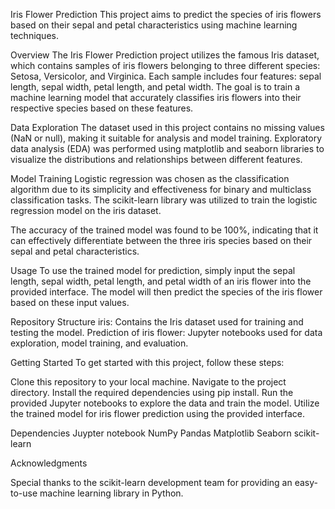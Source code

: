 Iris Flower Prediction
This project aims to predict the species of iris flowers based on their sepal and petal characteristics using machine learning techniques.

Overview
The Iris Flower Prediction project utilizes the famous Iris dataset, which contains samples of iris flowers belonging to three different species: Setosa, Versicolor, and Virginica. Each sample includes four features: sepal length, sepal width, petal length, and petal width. The goal is to train a machine learning model that accurately classifies iris flowers into their respective species based on these features.

Data Exploration
The dataset used in this project contains no missing values (NaN or null), making it suitable for analysis and model training. Exploratory data analysis (EDA) was performed using matplotlib and seaborn libraries to visualize the distributions and relationships between different features.

Model Training
Logistic regression was chosen as the classification algorithm due to its simplicity and effectiveness for binary and multiclass classification tasks. The scikit-learn library was utilized to train the logistic regression model on the iris dataset.

The accuracy of the trained model was found to be 100%, indicating that it can effectively differentiate between the three iris species based on their sepal and petal characteristics.

Usage
To use the trained model for prediction, simply input the sepal length, sepal width, petal length, and petal width of an iris flower into the provided interface. The model will then predict the species of the iris flower based on these input values.

Repository Structure
iris: Contains the Iris dataset used for training and testing the model.
Prediction of iris flower: Jupyter notebooks used for data exploration, model training, and evaluation.

Getting Started
To get started with this project, follow these steps:

Clone this repository to your local machine.
Navigate to the project directory.
Install the required dependencies using pip install.
Run the provided Jupyter notebooks to explore the data and train the model.
Utilize the trained model for iris flower prediction using the provided interface.

Dependencies
Juypter notebook
NumPy
Pandas
Matplotlib
Seaborn
scikit-learn


Acknowledgments

Special thanks to the scikit-learn development team for providing an easy-to-use machine learning library in Python.
